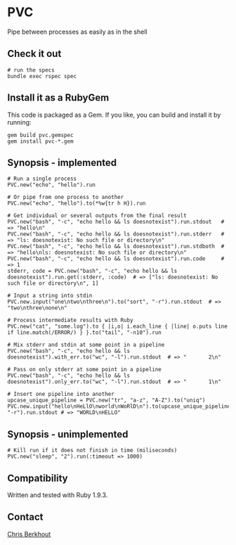 # PVC

Pipe between processes as easily as in the shell

## Check it out

    # run the specs
    bundle exec rspec spec

## Install it as a RubyGem

This code is packaged as a Gem. If you like, you can build and install it by running:

    gem build pvc.gemspec
    gem install pvc-*.gem

## Synopsis - implemented

    # Run a single process
    PVC.new("echo", "hello").run

    # Or pipe from one process to another
    PVC.new("echo", "hello").to(*%w{tr h H}).run

    # Get individual or several outputs from the final result
    PVC.new("bash", "-c", "echo hello && ls doesnotexist").run.stdout   # => "hello\n"
    PVC.new("bash", "-c", "echo hello && ls doesnotexist").run.stderr   # => "ls: doesnotexist: No such file or directory\n"
    PVC.new("bash", "-c", "echo hello && ls doesnotexist").run.stdboth  # => "hello\nls: doesnotexist: No such file or directory\n"
    PVC.new("bash", "-c", "echo hello && ls doesnotexist").run.code     # => 1
    stderr, code = PVC.new("bash", "-c", "echo hello && ls doesnotexist").run.get(:stderr, :code)  # => ["ls: doesnotexist: No such file or directory\n", 1]

    # Input a string into stdin
    PVC.new.input("one\ntwo\nthree\n").to("sort", "-r").run.stdout  # => "two\nthree\none\n"

    # Process intermediate results with Ruby
    PVC.new("cat", "some.log").to { |i,o| i.each_line { |line| o.puts line if line.match(/ERROR/) } }.to("tail", "-n10").run

    # Mix stderr and stdin at some point in a pipeline
    PVC.new("bash", "-c", "echo hello && ls doesnotexist").with_err.to("wc", "-l").run.stdout  # => "       2\n"

    # Pass on only stderr at some point in a pipeline
    PVC.new("bash", "-c", "echo hello && ls doesnotexist").only_err.to("wc", "-l").run.stdout  # => "       1\n"

    # Insert one pipeline into another
    upcase_unique_pipeline = PVC.new("tr", "a-z", "A-Z").to("uniq")
    PVC.new.input("hello\nHeLlO\nworld\nWoRlD\n").to(upcase_unique_pipeline).to("sort", "-r").run.stdout # => "WORLD\nHELLO"

## Synopsis - unimplemented

    # Kill run if it does not finish in time (miliseconds)
    PVC.new("sleep", "2").run(:timeout => 1000)

## Compatibility

Written and tested with Ruby 1.9.3.

## Contact

[Chris Berkhout](http://chrisberkhout.com/about)

